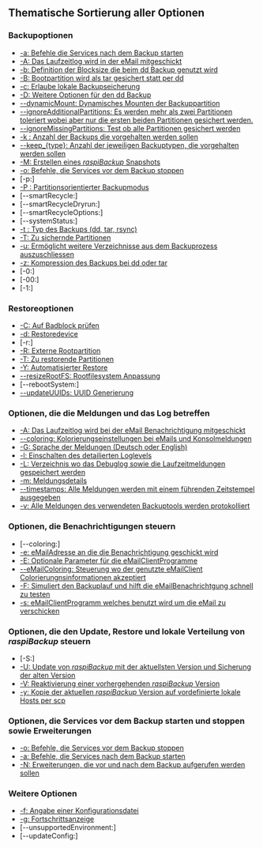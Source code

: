 ## Thematische Sortierung aller Optionen

<a name="backup"></a>
### Backupoptionen

  - [-a: Befehle die Services nach dem Backup starten](backup-options.html#-a-befehle-die-services-nach-dem-backup-starten.md)
  - [-A: Das Laufzeitlog wird in der eMail mitgeschickt](general-options.html#-a-das-laufzeitlog-wird-bei-der-email-benachrichtigung-mitgeschickt.md)
  - [-b: Definition der Blocksize die beim dd Backup genutzt wird](backup-options.md#parm_b)
  - [-B: Bootpartition wird als tar gesichert statt per dd](backup-options.md#parm_B)
  - [-c: Erlaube lokale Backupseicherung](backup-options.html#-c-erlaube-lokale-backupspeicherung)
  - [-D: Weitere Optionen für den dd Backup](backup-options.md#parm_D)
  - [--dynamicMount: Dynamisches Mounten der Backuppartition](backup-options.md#parm_dynamicMount)
  - [--ignoreAdditionalPartitions: Es werden mehr als zwei Partitionen toleriert wobei aber nur die ersten beiden Partitionen gesichert werden.](backup-options.md#parm_ignoreAdditionalPartitions)
  - [--ignoreMissingPartitions: Test ob alle Partitionen gesichert werden](backup-options.html#--ignoremissingpartitions.md)
  - [-k : Anzahl der Backups die vorgehalten werden sollen](backup-options.md#parm_k)
  - [--keep_{type}: Anzahl der jeweiligen Backuptypen, die vorgehalten werden sollen](backup-options.md#parm_keepType)
  - [-M: Erstellen eines *raspiBackup* Snapshots](backup-options.md#parm_M)
  - [-o: Befehle, die Services vor dem Backup stoppen](backup-options.md#parm_o)
  - [-p:]
  - [-P : Partitionsorientierter Backupmodus](backup-options.md#parm_P)
  - [--smartRecycle:]
  - [--smartRecycleDryrun:]
  - [--smartRecycleOptions:]
  - [--systemStatus:]
  - [-t : Typ des Backups (dd, tar, rsync)](backup-options.md#parm_t)
  - [-T: Zu sichernde Partitionen](backup-options.md#parm_T)
  - [-u: Ermöglicht weitere Verzeichnisse aus dem Backuprozess auszuschliessen](backup-options.md#parm_u)
  - [-z: Kompression des Backups bei dd oder tar](backup-options.md#parm_z)
  - [-0:]
  - [-00:]
  - [-1:]

<a name="restore"></a>
### Restoreoptionen

  - [-C: Auf Badblock prüfen](restore-options.md#parm_c)
  - [-d: Restoredevice](restore-options.md#parm_d)
  - [-r:]
  - [-R: Externe Rootpartition](restore-options.md#parm_R)
  - [-T: Zu restorende Partitionen](restore-options.md#parm_T)
  - [-Y: Automatisierter Restore](restore-options.md#parm_Y)
  - [--resizeRootFS: Rootfilesystem Anpassung](restore-options.md#parm_resizeRootFS)
  - [--rebootSystem:]
  - [--updateUUIDs: UUID Generierung](restore-options.md#parm_resizeRootFS)
 
<a name="messages-and-log"></a> 
### Optionen, die die Meldungen und das Log betreffen

  - [-A: Das Laufzeitlog wird bei der eMail Benachrichtigung mitgeschickt](general-options.md#parm_A)
  - [--coloring: Kolorierungseinstellungen bei eMails und Konsolmeldungen](general-options.md#parm_coloring)
  - [-G: Sprache der Meldungen (Deutsch oder English)](ganeraloptions.md#parm_G)
  - [-l: Einschalten des detailierten Loglevels](general-options.md#parm_l)
  - [-L: Verzeichnis wo das Debuglog sowie die Laufzeitmeldungen gespeichert werden](general-options.md#parm_L)
  - [-m: Meldungsdetails](general-options.md#parm_m)
  - [--timestamps: Alle Meldungen werden mit einem führenden Zeitstempel ausgegeben](general-options.md#parm_timestamps)
  - [-v: Alle Meldungen des verwendeten Backuptools werden protokolliert](backup-options.md#parm_v)

<a name="notifications"></a> 
### Optionen, die Benachrichtigungen steuern

  - [--coloring:]
  - [-e: eMailAdresse an die die Benachrichtigung geschickt wird](general-options.md#parm_e)
  - [-E: Optionale Parameter für die eMailClientProgramme](general-options.md#parm_E)
  - [--eMailColoring: Steuerung wo der genutzte eMailClient Colorierungnsinformationen akzeptiert](general-options.md#parm_eMailColoring)
  - [-F: Simuliert den Backuplauf und hilft die eMailBenachrichtgung schnell zu testen](backup-options.md#parm_F)
  - [-s: eMailClientProgramm welches benutzt wird um die eMail zu verschicken](general-options.md#parm_s)

<a name="maintenance"></a> 
### Optionen, die den Update, Restore und lokale Verteilung von *raspiBackup* steuern

  - [-S:]
  - [-U: Update von *raspiBackup* mit der aktuellsten Version und Sicherung der alten Version](general-options.md#parm_U)
  - [-V: Reaktivierung einer vorhergehenden *raspiBackup* Version](general-options.md#parm_V)
  - [-y: Kopie der aktuellen *raspiBackup* Version auf vordefinierte lokale Hosts per scp](general-options.md#parm_y)

<a name="start-stop-extensions"></a> 
### Optionen, die Services vor dem Backup starten und stoppen sowie Erweiterungen

  - [-o: Befehle, die Services vor dem Backup stoppen](backup-options.md#parm_o)
  - [-a: Befehle, die Services nach dem Backup starten](backup-options.md#parm_a)
  - [-N: Erweiterungen, die vor und nach dem Backup aufgerufen werden sollen](backup-options.md#parm_N)

<a name="miscellaneous"></a> 
### Weitere Optionen

  - [-f: Angabe einer Konfigurationsdatei](usage-and-options.md#parm_f)
  - [-g: Fortschrittsanzeige](general-options.md#parm_g)
  - [--unsupportedEnvironment:]
  - [--updateConfig:]

[.status]: restructured
[.source]: https://www.linux-tips-and-tricks.de/de/aufruf-und-optionen
[.source]: https://www.linux-tips-and-tricks.de/en/invocation-and-options
